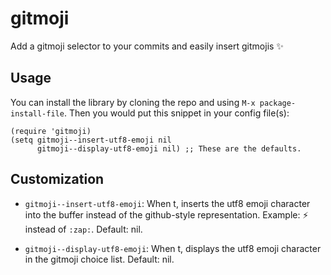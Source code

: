 # gitmoji
Add a gitmoji selector to your commits and easily insert gitmojis :sparkles:


## Usage

You can install the library by cloning the repo and using `M-x package-install-file`.
Then you would put this snippet in your config file(s):

```emacs-lisp
(require 'gitmoji)
(setq gitmoji--insert-utf8-emoji nil
      gitmoji--display-utf8-emoji nil) ;; These are the defaults.
```

## Customization

- `gitmoji--insert-utf8-emoji`:
  When t, inserts the utf8 emoji character into the buffer instead of the github-style representation.
  Example: :zap: instead of `:zap:`.
  Default: nil.

- `gitmoji--display-utf8-emoji`:
  When t, displays the utf8 emoji character in the gitmoji choice list.
  Default: nil.
